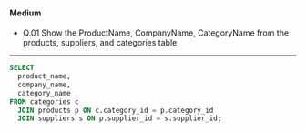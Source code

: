 #### Medium  
* Q.01 Show the ProductName, CompanyName, CategoryName from the products, suppliers, and categories table
---
```SQL
SELECT
  product_name,
  company_name,
  category_name
FROM categories c
  JOIN products p ON c.category_id = p.category_id
  JOIN suppliers s ON p.supplier_id = s.supplier_id;
```
